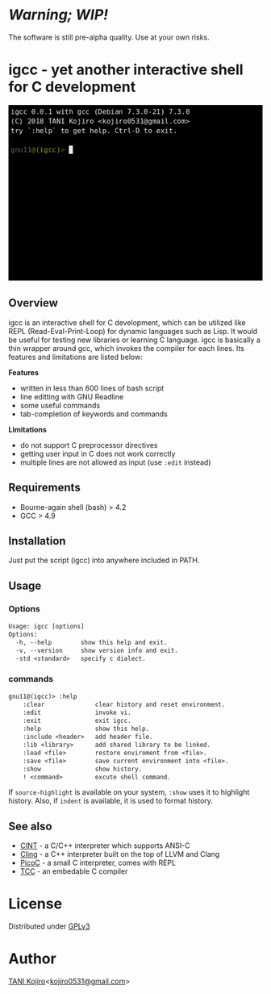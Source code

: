 # ***Warning; WIP!***
The software is still pre-alpha quality. Use at your own risks.

# igcc - yet another interactive shell for C development

<div align="center">
<img src=image/tty.gif "tty">
</div>

## Overview
igcc is an interactive shell for C development, 
which can be utilized like REPL (Read-Eval-Print-Loop)
 for dynamic languages such as Lisp.
It would be useful for testing new libraries or learning C language.
igcc is basically a thin wrapper around gcc, 
which invokes the compiler for each lines. 
Its features and limitations are listed below:

**Features**
- written in less than 600 lines of bash script
- line editting with GNU Readline
- some useful commands
- tab-completion of keywords and commands

**Limitations**
- do not support C preprocessor directives
- getting user input in C does not work correctly
- multiple lines are not allowed as input (use `:edit` instead)


## Requirements
- Bourne-again shell (bash) > 4.2
- GCC > 4.9

## Installation

Just put the script (igcc) into anywhere included in PATH.

## Usage
### Options

```
Usage: igcc [options]
Options:
  -h, --help        show this help and exit.
  -v, --version     show version info and exit.
  -std <standard>   specify c dialect.
```

### commands

```
gnu11@(igcc)> :help
    :clear              clear history and reset environment.
    :edit               invoke vi.
    :exit               exit igcc.
    :help               show this help.
    :include <header>   add header file.
    :lib <library>      add shared library to be linked.
    :load <file>        restore enviroment from <file>.
    :save <file>        save current environment into <file>.      
    :show               show history.
    ! <command>         excute shell command.
```

If `source-highlight` is available on your system, `:show` uses it to highlight history.
Also, if `indent` is available, it is used to format history.

## See also
- [CINT](http://www.hanno.jp/gotom/Cint.html) - a C/C++ interpreter which supports ANSI-C
- [Cling](https://root.cern.ch/cling) - a C++ interpreter built on the top of LLVM and Clang
- [PicoC](https://gitlab.com/zsaleeba/picoc) - a small C interpreter, comes with REPL
- [TCC](https://bellard.org/tcc/tcc-doc.html#SEC1) - an embedable C compiler

# License
Distributed under [GPLv3](LICENSE)

# Author
[TANI Kojiro](https://github.com/koji-kojiro)\<kojiro0531@gmail.com\>
